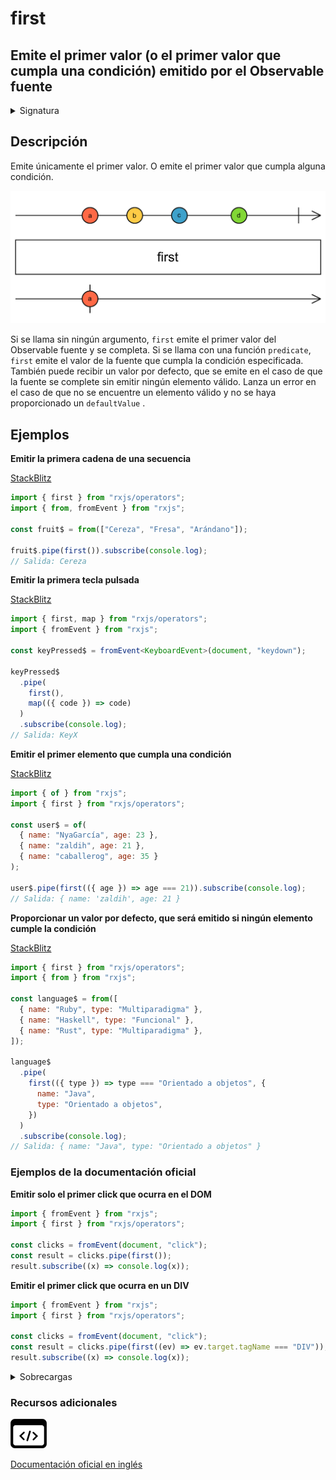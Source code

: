 # first

## Emite el primer valor (o el primer valor que cumpla una condición) emitido por el Observable fuente

<details>

<summary>Signatura</summary>

#### Firma

`first<T, D>(predicate?: (value: T, index: number, source: Observable<T>) => boolean, defaultValue?: D): OperatorFunction<T, T | D>`

#### Parámetros

#### Retorna

`OperatorFunction<T, T | D>`: Un Observable del primer elemento que cumpla la condición especificada.

#### Lanza

`EmptyError`: Lanza un `EmptyError` si el Observable se completa sin emitir ninguna notificación `next`.

</details>

## Descripción

Emite únicamente el primer valor. O emite el primer valor que cumpla alguna condición.

![Diagrama de canicas del operador first](assets/images/marble-diagrams/filtering/first.png)

Si se llama sin ningún argumento, `first` emite el primer valor del Observable fuente y se completa. Si se llama con una función `predicate`, `first` emite el valor de la fuente que cumpla la condición especificada. También puede recibir un valor por defecto, que se emite en el caso de que la fuente se complete sin emitir ningún elemento válido. Lanza un error en el caso de que no se encuentre un elemento válido y no se haya proporcionado un `defaultValue` .

## Ejemplos

**Emitir la primera cadena de una secuencia**

[StackBlitz](https://stackblitz.com/edit/rxjs-first-1?file=index.ts)

```javascript
import { first } from "rxjs/operators";
import { from, fromEvent } from "rxjs";

const fruit$ = from(["Cereza", "Fresa", "Arándano"]);

fruit$.pipe(first()).subscribe(console.log);
// Salida: Cereza
```

**Emitir la primera tecla pulsada**

[StackBlitz](https://stackblitz.com/edit/rxjs-rxjs-first-2?file=index.ts)

```typescript
import { first, map } from "rxjs/operators";
import { fromEvent } from "rxjs";

const keyPressed$ = fromEvent<KeyboardEvent>(document, "keydown");

keyPressed$
  .pipe(
    first(),
    map(({ code }) => code)
  )
  .subscribe(console.log);
// Salida: KeyX
```

**Emitir el primer elemento que cumpla una condición**

[StackBlitz](https://stackblitz.com/edit/rxjs-first-3?file=index.ts)

```javascript
import { of } from "rxjs";
import { first } from "rxjs/operators";

const user$ = of(
  { name: "NyaGarcía", age: 23 },
  { name: "zaldih", age: 21 },
  { name: "caballerog", age: 35 }
);

user$.pipe(first(({ age }) => age === 21)).subscribe(console.log);
// Salida: { name: 'zaldih', age: 21 }
```

**Proporcionar un valor por defecto, que será emitido si ningún elemento cumple la condición**

[StackBlitz](https://stackblitz.com/edit/rxjs-first-4?file=index.ts)

```javascript
import { first } from "rxjs/operators";
import { from } from "rxjs";

const language$ = from([
  { name: "Ruby", type: "Multiparadigma" },
  { name: "Haskell", type: "Funcional" },
  { name: "Rust", type: "Multiparadigma" },
]);

language$
  .pipe(
    first(({ type }) => type === "Orientado a objetos", {
      name: "Java",
      type: "Orientado a objetos",
    })
  )
  .subscribe(console.log);
// Salida: { name: "Java", type: "Orientado a objetos" }
```

### Ejemplos de la documentación oficial

**Emitir solo el primer click que ocurra en el DOM**

```javascript
import { fromEvent } from "rxjs";
import { first } from "rxjs/operators";

const clicks = fromEvent(document, "click");
const result = clicks.pipe(first());
result.subscribe((x) => console.log(x));
```

**Emitir el primer click que ocurra en un DIV**

```javascript
import { fromEvent } from "rxjs";
import { first } from "rxjs/operators";

const clicks = fromEvent(document, "click");
const result = clicks.pipe(first((ev) => ev.target.tagName === "DIV"));
result.subscribe((x) => console.log(x));
```

<details>

<summary>Sobrecargas</summary>

#### Firma

`first(predicate?: null, defaultValue?: D): OperatorFunction<T, T | D>`

#### Parameters

#### Retorna

`OperatorFunction<T, T | D>`

#### Firma

`first(predicate: (value: T, index: number, source: Observable<T>) => value is S, defaultValue?: S): OperatorFunction<T, S>`

#### Parameters

#### Retorna

`OperatorFunction<T, S>`

#### Firma

`first(predicate: (value: T, index: number, source: Observable<T>) => boolean, defaultValue?: D): OperatorFunction<T, T | D>`

#### Parameters

#### Retorna

`OperatorFunction<T, T | D>`

</details>

### Recursos adicionales

[![Source code](assets/icons/source-code.png)](https://github.com/ReactiveX/rxjs/blob/master/src/internal/operators/first.ts)

[Documentación oficial en inglés](https://rxjs.dev/api/operators/first)
